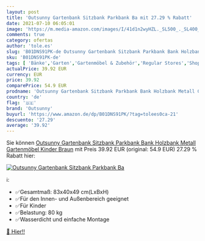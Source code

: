 ```yaml
---
layout: post
title: 'Outsunny Gartenbank Sitzbank Parkbank Ba mit 27.29 % Rabatt'
date: 2021-07-10 06:05:01
image: 'https://m.media-amazon.com/images/I/41d1n2wyHZL._SL500_._SL400_.jpg'
comments: true
category: ofertas
author: 'tole.es'
slug: 'B01DNS91PK-de Outsunny Gartenbank Sitzbank Parkbank Bank Holzbank Metall...'
sku: 'B01DNS91PK-de'
tags: [ 'Bänke','Garten','Gartenmöbel & Zubehör','Regular Stores','Shops','outsunny', ]
actualPrice: 39.92 EUR
currency: EUR
price: 39.92
comparePrice: 54.9 EUR
prodname: 'Outsunny Gartenbank Sitzbank Parkbank Bank Holzbank Metall Gartenmöbel Kinder Braun'
country: 'de'
flag: '🇩🇪'
brand: 'Outsunny'
buyurl: 'https://www.amazon.de/dp/B01DNS91PK/?tag=tolees0ca-21'
descuento: '27.29'
average: '39.92'
---
```


Sie können [Outsunny Gartenbank Sitzbank Parkbank Bank Holzbank Metall Gartenmöbel Kinder Braun](https://www.amazon.de/dp/B01DNS91PK/?tag=tolees0ca-21) mit Preis 39.92 EUR (original: 54.9 EUR) 27.29 % Rabatt hier:

[![Outsunny Gartenbank Sitzbank Parkbank Ba](https://m.media-amazon.com/images/I/41d1n2wyHZL._SL500_._SL400_.jpg)](https://www.amazon.de/dp/B01DNS91PK/?tag=tolees0ca-21)

ℹ️:

- ✅Gesamtmaß: 83x40x49 cm(LxBxH)
- ✅Für den Innen- und Außenbereich geeignet
- ✅Für Kinder
- ✅Belastung: 80 kg
- ✅Wasserdicht und einfache Montage

[🛒 Hier!!](https://www.amazon.de/dp/B01DNS91PK/?tag=tolees0ca-21)
